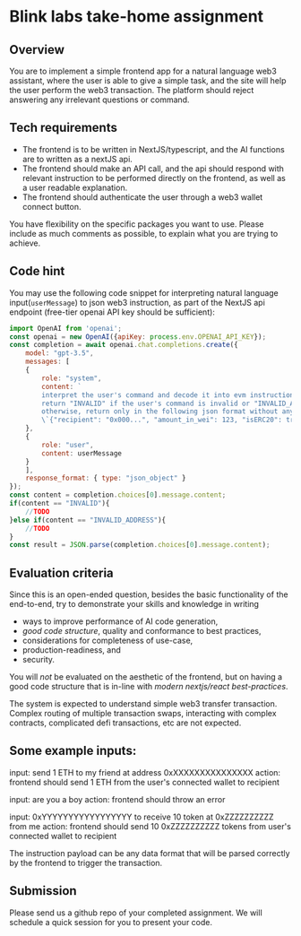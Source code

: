 # Blink labs take-home assignment

## Overview
You are to implement a simple frontend app for a natural language web3 assistant, where the user is able to give a simple task, and the site will help the user perform the web3 transaction.
The platform should reject answering any irrelevant questions or command.

## Tech requirements
- The frontend is to be written in NextJS/typescript, and the AI functions are to written as a nextJS api.
- The frontend should make an API call, and the api should respond with relevant instruction to be performed directly on the frontend, as well as a user readable explanation.
- The frontend should authenticate the user through a web3 wallet connect button.

You have flexibility on the specific packages you want to use.
Please include as much comments as possible, to explain what you are trying to achieve.

## Code hint
You may use the following code snippet for interpreting natural language input(`userMessage`) to json web3 instruction, as part of the NextJS api endpoint (free-tier openai API key should be sufficient):
```javascript
import OpenAI from 'openai';
const openai = new OpenAI({apiKey: process.env.OPENAI_API_KEY});
const completion = await openai.chat.completions.create({
    model: "gpt-3.5",
    messages: [
    {
        role: "system",
        content: `
        interpret the user's command and decode it into evm instruction that is either a native eth transfer or erc20 transfer.
        return "INVALID" if the user's command is invalid or "INVALID_ADDRESS" if the address is not in evm format.
        otherwise, return only in the following json format without any other text:
        \`{"recipient": "0x000...", "amount_in_wei": 123, "isERC20": true, "tokenAddress" :"0x345..." }\``,
    },
    {
        role: "user",
        content: userMessage
    }
    ],
    response_format: { type: "json_object" }
});
const content = completion.choices[0].message.content;
if(content == "INVALID"){
    //TODO
}else if(content == "INVALID_ADDRESS"){
    //TODO
}
const result = JSON.parse(completion.choices[0].message.content);
```

## Evaluation criteria
Since this is an open-ended question, besides the basic functionality of the end-to-end, try to demonstrate your skills and knowledge in writing 
- ways to improve performance of AI code generation,
- *good code structure*, quality and conformance to best practices, 
- considerations for completeness of use-case, 
- production-readiness, and 
- security. 

You will *not* be evaluated on the aesthetic of the frontend, but on having a good code structure that is in-line with *modern nextjs/react best-practices*.

The system is expected to understand simple web3 transfer transaction. Complex routing of multiple transaction swaps, interacting with complex contracts, complicated defi transactions, etc are not expected.

## Some example inputs:

input: send 1 ETH to my friend at address 0xXXXXXXXXXXXXXXX
action: frontend should send 1 ETH from the user's connected wallet to recipient

input: are you a boy
action: frontend should throw an error

input: 0xYYYYYYYYYYYYYYYYY to receive 10 token at 0xZZZZZZZZZZ from me
action: frontend should send 10 0xZZZZZZZZZZ tokens from user's connected wallet to recipient

The instruction payload can be any data format that will be parsed correctly by the frontend to trigger the transaction.

## Submission

Please send us a github repo of your completed assignment.
We will schedule a quick session for you to present your code.
